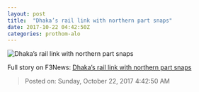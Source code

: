 ```yaml
---
layout: post
title:  "Dhaka’s rail link with northern part snaps"
date: 2017-10-22 04:42:50Z
categories: prothom-alo
---
```


![Dhaka’s rail link with northern part snaps](http://en.prothom-alo.com/contents/cache/images/1200x630x1/uploads/media/2017/10/22/2e5a70824018596df1699a8972abae2c-Rail.jpg?jadewits_media_id=152907)




Full story on F3News: [Dhaka’s rail link with northern part snaps](http://www.f3nws.com/n/QMTfdD)

> Posted on: Sunday, October 22, 2017 4:42:50 AM
